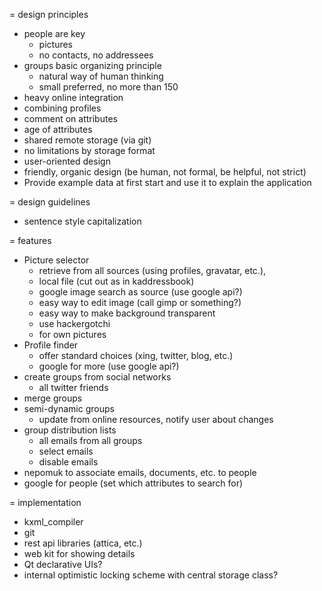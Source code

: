 = design principles

  * people are key
    * pictures
    * no contacts, no addressees
  * groups basic organizing principle
    * natural way of human thinking
    * small preferred, no more than 150
  * heavy online integration
  * combining profiles
  * comment on attributes
  * age of attributes
  * shared remote storage (via git)
  * no limitations by storage format
  * user-oriented design
  * friendly, organic design (be human, not formal, be helpful, not strict)
  * Provide example data at first start and use it to explain the application

= design guidelines

  * sentence style capitalization

= features

* Picture selector
  * retrieve from all sources (using profiles, gravatar, etc.),
  * local file (cut out as in kaddressbook)
  * google image search as source (use google api?)
  * easy way to edit image (call gimp or something?)
  * easy way to make background transparent
  * use hackergotchi
  * for own pictures
* Profile finder
  * offer standard choices (xing, twitter, blog, etc.)
  * google for more (use google api?)
* create groups from social networks
  * all twitter friends
* merge groups
* semi-dynamic groups
  * update from online resources, notify user about changes
* group distribution lists
  * all emails from all groups
  * select emails
  * disable emails
* nepomuk to associate emails, documents, etc. to people
* google for people (set which attributes to search for)

= implementation

* kxml_compiler
* git
* rest api libraries (attica, etc.)
* web kit for showing details
* Qt declarative UIs?
* internal optimistic locking scheme with central storage class?
